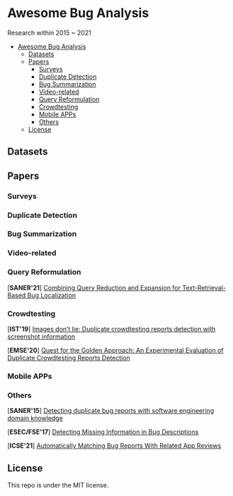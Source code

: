 # Awesome Bug Analysis
Research within 2015 ~ 2021

- [Awesome Bug Analysis](#awesome-bug-analysis)
  - [Datasets](#datasets)
  - [Papers](#papers)
    - [Surveys](#surveys)
    - [Duplicate Detection](#duplicate-detection)
    - [Bug Summarization](#bug-summarization)
    - [Video-related](#video-related)
    - [Query Reformulation](#query-reformulation)
    - [Crowdtesting](#crowdtesting)
    - [Mobile APPs](#mobile-apps)
    - [Others](#others)
  - [License](#license)


## Datasets

## Papers

### Surveys

### Duplicate Detection

### Bug Summarization

### Video-related

### Query Reformulation
[**SANER'21**] [Combining Query Reduction and Expansion for Text-Retrieval-Based Bug Localization](https://ojcchar.github.io/files/17-saner21-qrex.pdf)

### Crowdtesting
[**IST'19**] [Images don’t lie: Duplicate crowdtesting reports detection with screenshot information](https://www.sciencedirect.com/science/article/abs/pii/S0950584919300503)

[**EMSE'20**] [Quest for the Golden Approach: An Experimental Evaluation of Duplicate Crowdtesting Reports Detection](https://dl.acm.org/doi/abs/10.1145/3382494.3410694)

### Mobile APPs

### Others
[**SANER'15**] [Detecting duplicate bug reports with software engineering domain knowledge](https://onlinelibrary.wiley.com/doi/abs/10.1002/smr.1821)

[**ESEC/FSE'17**] [Detecting Missing Information in Bug Descriptions](https://ojcchar.github.io/publications/8-fse17)

[**ICSE'21**] [Automatically Matching Bug Reports With Related App Reviews](https://arxiv.org/abs/2102.07134)

## License
This repo is under the MIT license.